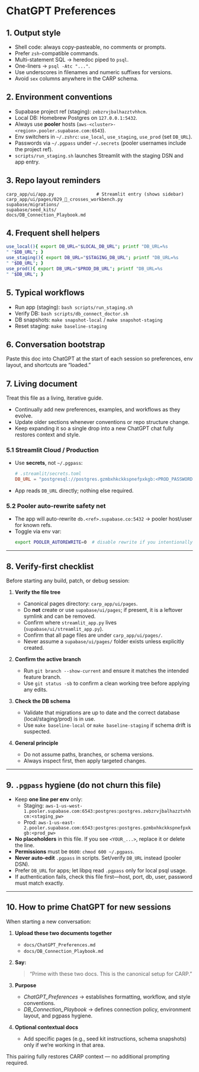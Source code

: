 # ChatGPT Preferences

## 1. Output style
- Shell code: always copy-pasteable, no comments or prompts.
- Prefer `zsh`-compatible commands.
- Multi-statement SQL → heredoc piped to `psql`.
- One-liners → `psql -Atc "..."`.
- Use underscores in filenames and numeric suffixes for versions.
- Avoid `sex` columns anywhere in the CARP schema.

## 2. Environment conventions
- Supabase project ref (staging): `zebzrvjbalhazztvhhcm`.
- Local DB: Homebrew Postgres on `127.0.0.1:5432`.
- Always use **pooler** hosts (`aws-<cluster>-<region>.pooler.supabase.com:6543`).
- Env switchers in `~/.zshrc`: `use_local`, `use_staging`, `use_prod` (set `DB_URL`).
- Passwords via `~/.pgpass` under `~/.secrets` (pooler usernames include the project ref).
- `scripts/run_staging.sh` launches Streamlit with the staging DSN and app entry.

## 3. Repo layout reminders
```
carp_app/ui/app.py                # Streamlit entry (shows sidebar)
carp_app/ui/pages/029_🧰_crosses_workbench.py
supabase/migrations/
supabase/seed_kits/
docs/DB_Connection_Playbook.md
```

## 4. Frequent shell helpers
```bash
use_local(){ export DB_URL="$LOCAL_DB_URL"; printf "DB_URL=%s
" "$DB_URL"; }
use_staging(){ export DB_URL="$STAGING_DB_URL"; printf "DB_URL=%s
" "$DB_URL"; }
use_prod(){ export DB_URL="$PROD_DB_URL"; printf "DB_URL=%s
" "$DB_URL"; }
```

## 5. Typical workflows
- Run app (staging): `bash scripts/run_staging.sh`
- Verify DB: `bash scripts/db_connect_doctor.sh`
- DB snapshots: `make snapshot-local` / `make snapshot-staging`
- Reset staging: `make baseline-staging`

## 6. Conversation bootstrap
Paste this doc into ChatGPT at the start of each session so preferences, env layout, and shortcuts are “loaded.”

## 7. Living document
Treat this file as a living, iterative guide.
- Continually add new preferences, examples, and workflows as they evolve.
- Update older sections whenever conventions or repo structure change.
- Keep expanding it so a single drop into a new ChatGPT chat fully restores context and style.

### 5.1 Streamlit Cloud / Production
- Use **secrets**, not `~/.pgpass`:
  ```toml
  # .streamlit/secrets.toml
  DB_URL = "postgresql://postgres.gzmbxhkckkspnefpxkgb:<PROD_PASSWORD>@aws-0-us-east-2.pooler.supabase.com:6543/postgres?sslmode=require"
  ```
- App reads `DB_URL` directly; nothing else required.

### 5.2 Pooler auto-rewrite safety net
- The app will auto-rewrite `db.<ref>.supabase.co:5432` → pooler host/user for known refs.
- Toggle via env var:
  ```bash
  export POOLER_AUTOREWRITE=0  # disable rewrite if you intentionally test direct host
  ```

---

## 8. Verify-first checklist
Before starting any build, patch, or debug session:

1. **Verify the file tree**
   - Canonical pages directory: `carp_app/ui/pages`.
   - Do **not** create or use `supabase/ui/pages`; if present, it is a leftover symlink and can be removed.
   - Confirm where `streamlit_app.py` lives (`supabase/ui/streamlit_app.py`).
   - Confirm that all page files are under `carp_app/ui/pages/`.
   - Never assume a `supabase/ui/pages/` folder exists unless explicitly created.

2. **Confirm the active branch**
   - Run `git branch --show-current` and ensure it matches the intended feature branch.
   - Use `git status -sb` to confirm a clean working tree before applying any edits.

3. **Check the DB schema**
   - Validate that migrations are up to date and the correct database (local/staging/prod) is in use.
   - Use `make baseline-local` or `make baseline-staging` if schema drift is suspected.

4. **General principle**
   - Do not assume paths, branches, or schema versions.
   - Always inspect first, then apply targeted changes.

---

## 9. `.pgpass` hygiene (do not churn this file)
- Keep **one line per env** only:
  - Staging: `aws-1-us-west-1.pooler.supabase.com:6543:postgres:postgres.zebzrvjbalhazztvhhcm:<staging_pw>`
  - Prod:    `aws-1-us-east-2.pooler.supabase.com:6543:postgres:postgres.gzmbxhkckkspnefpxkgb:<prod_pw>`
- **No placeholders** in this file. If you see `<YOUR_...>`, replace it or delete the line.
- **Permissions** must be `0600`: `chmod 600 ~/.pgpass`.
- **Never auto-edit** `.pgpass` in scripts. Set/verify `DB_URL` instead (pooler DSN).
- Prefer `DB_URL` for apps; let libpq read `.pgpass` only for local psql usage.
- If authentication fails, check this file first—host, port, db, user, password must match exactly.

---

## 10. How to prime ChatGPT for new sessions

When starting a new conversation:

1. **Upload these two documents together**
   - `docs/ChatGPT_Preferences.md`
   - `docs/DB_Connection_Playbook.md`

2. **Say:**  
   > “Prime with these two docs. This is the canonical setup for CARP.”

3. **Purpose**
   - *ChatGPT_Preferences* → establishes formatting, workflow, and style conventions.  
   - *DB_Connection_Playbook* → defines connection policy, environment layout, and pgpass hygiene.

4. **Optional contextual docs**
   - Add specific pages (e.g., seed kit instructions, schema snapshots) only if we’re working in that area.

This pairing fully restores CARP context — no additional prompting required.
